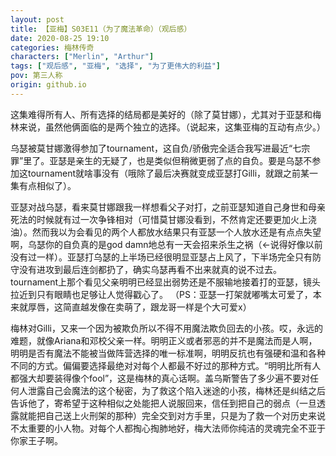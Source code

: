 ```yaml
---
layout: post
title: 【亚梅】S03E11（为了魔法革命）（观后感）
date: 2020-08-25 19:10
categories: 梅林传奇
characters: ["Merlin", "Arthur"]
tags: ["观后感", "亚梅", "选择", "为了更伟大的利益"]
pov: 第三人称
origin: github.io
---
```


这集难得所有人、所有选择的结局都是美好的（除了莫甘娜），尤其对于亚瑟和梅林来说，虽然他俩面临的是两个独立的选择。（说起来，这集亚梅的互动有点少。）

乌瑟被莫甘娜激得参加了tournament，这自负/骄傲完全适合我写进最近“七宗罪”里了。亚瑟是亲生的无疑了，也是类似但稍微更弱了点的自负。要是乌瑟不参加这tournament就啥事没有（哦除了最后决赛就变成亚瑟打Gilli，就跟之前某一集有点相似了）。

亚瑟对战乌瑟，看来莫甘娜跟我一样想看父子对打，之前亚瑟知道自己身世和母亲死法的时候就有过一次争锋相对（可惜莫甘娜没看到，不然肯定还要更加火上浇油）。然而我以为会看见的两个人都放水结果只有亚瑟一个人放水还是有点点失望啊，乌瑟你的自负真的是god damn地总有一天会招来杀生之祸（←说得好像以前没有过一样）。亚瑟打乌瑟的上半场已经很明显亚瑟占上风了，下半场完全只有防守没有进攻到最后连剑都扔了，确实乌瑟再看不出来就真的说不过去。tournament上那个看见父亲明明已经显出弱势还是不服输地接着打的亚瑟，镜头拉近到只有眼睛也足够让人觉得戳心了。 （PS：亚瑟一打架就嘟嘴太可爱了，本来就厚唇，这简直越发像在卖萌了，跟龙哥一样是个大可爱x）

梅林对Gilli，又来一个因为被欺负所以不得不用魔法欺负回去的小孩。哎，永远的难题，就像Ariana和邓校父亲一样。明明正义或者邪恶的并不是魔法而是人啊，明明是否有魔法不能被当做阵营选择的唯一标准啊，明明反抗也有强硬和温和各种不同的方式。偏偏要选择最绝对对每个人都最不好过的那种方式。“明明比所有人都强大却要装得像个fool”，这是梅林的真心话啊。盖乌斯警告了多少遍不要对任何人泄露自己会魔法的这个秘密，为了救这个陷入迷途的小孩，梅林还是纠结之后告诉他了，寄希望于这种相似之处能把人说服回来，信任到把自己的弱点（一旦透露就能把自己送上火刑架的那种）完全交到对方手里，只是为了救一个对历史来说不太重要的小人物。对每个人都掏心掏肺地好，梅大法师你纯洁的灵魂完全不亚于你家王子啊。